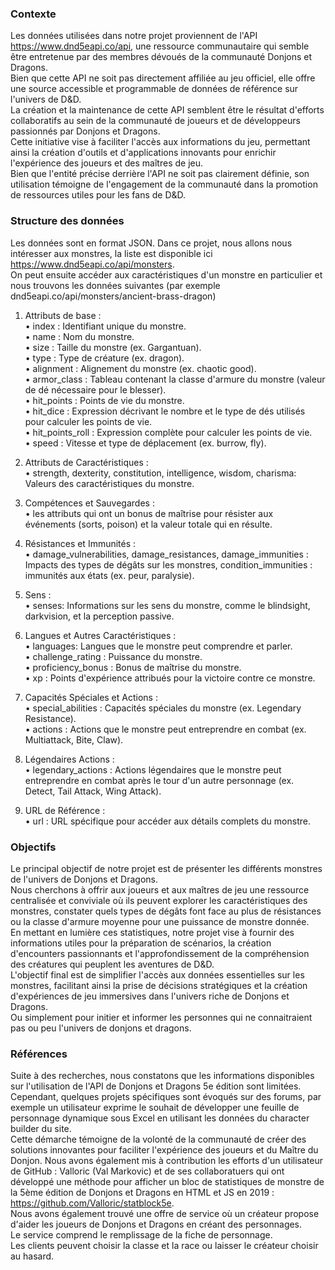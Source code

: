 ### Contexte

Les données utilisées dans notre projet proviennent de l'API https://www.dnd5eapi.co/api, une ressource communautaire qui semble être entretenue par des membres dévoués de la communauté Donjons et Dragons.  
Bien que cette API ne soit pas directement affiliée au jeu officiel, elle offre une source accessible et programmable de données de référence sur l'univers de D&D.  
La création et la maintenance de cette API semblent être le résultat d'efforts collaboratifs au sein de la communauté de joueurs et de développeurs passionnés par Donjons et Dragons.  
Cette initiative vise à faciliter l'accès aux informations du jeu, permettant ainsi la création d'outils et d'applications innovants pour enrichir l'expérience des joueurs et des maîtres de jeu.  
Bien que l'entité précise derrière l'API ne soit pas clairement définie, son utilisation témoigne de l'engagement de la communauté dans la promotion de ressources utiles pour les fans de D&D.




### Structure des données

Les données sont en format JSON.
Dans ce projet, nous allons nous intéresser aux monstres, la liste est disponible ici https://www.dnd5eapi.co/api/monsters.  
On peut ensuite accéder aux caractéristiques d'un monstre en particulier et nous trouvons les données suivantes (par exemple dnd5eapi.co/api/monsters/ancient-brass-dragon)

1. Attributs de base :  
	• index : Identifiant unique du monstre.  
	• name : Nom du monstre.  
	• size : Taille du monstre (ex. Gargantuan).  
	• type : Type de créature (ex. dragon).  
	• alignment : Alignement du monstre (ex. chaotic good).  
	• armor_class : Tableau contenant la classe d'armure du monstre (valeur de dé nécessaire pour le blesser).  
	• hit_points : Points de vie du monstre.  
	• hit_dice : Expression décrivant le nombre et le type de dés utilisés pour calculer les points de vie.  
	• hit_points_roll : Expression complète pour calculer les points de vie.  
	• speed : Vitesse et type de déplacement (ex. burrow, fly).  

2. Attributs de Caractéristiques :  
	• strength, dexterity, constitution, intelligence, wisdom, charisma: Valeurs des caractéristiques du monstre.  

3. Compétences et Sauvegardes :  
	• les attributs qui ont un bonus de maîtrise pour résister aux événements (sorts, poison) et la valeur totale qui en résulte.  

4. Résistances et Immunités :  
	• damage_vulnerabilities, damage_resistances, damage_immunities : Impacts des types de dégâts sur les monstres, condition_immunities : immunités aux états (ex. peur, paralysie).  

5. Sens :  
	• senses: Informations sur les sens du monstre, comme le blindsight, darkvision, et la perception passive.  

6. Langues et Autres Caractéristiques :  
	• languages: Langues que le monstre peut comprendre et parler.  
	• challenge_rating : Puissance du monstre.  
	• proficiency_bonus : Bonus de maîtrise du monstre.  
	• xp : Points d'expérience attribués pour la victoire contre ce monstre.  

7. Capacités Spéciales et Actions :  
	• special_abilities : Capacités spéciales du monstre (ex. Legendary Resistance).  
	• actions : Actions que le monstre peut entreprendre en combat (ex. Multiattack, Bite, Claw).  

8. Légendaires Actions :  
	• legendary_actions : Actions légendaires que le monstre peut entreprendre en combat après le tour d'un autre personnage (ex. Detect, Tail Attack, Wing Attack).  

9. URL de Référence :  
	• url : URL spécifique pour accéder aux détails complets du monstre.  




### Objectifs

Le principal objectif de notre projet est de présenter  les différents monstres de l'univers de Donjons et Dragons.  
Nous cherchons à offrir aux joueurs et aux maîtres de jeu une ressource centralisée et conviviale où ils peuvent explorer les caractéristiques des monstres, constater quels types de dégâts font face au plus de résistances ou la classe d'armure moyenne pour une puissance de monstre donnée.  
En mettant en lumière ces statistiques, notre projet vise à fournir des informations utiles pour la préparation de scénarios, la création d'encounters passionnants et l'approfondissement de la compréhension des créatures qui peuplent les aventures de D&D.  
L'objectif final est de simplifier l'accès aux données essentielles sur les monstres, facilitant ainsi la prise de décisions stratégiques et la création d'expériences de jeu immersives dans l'univers riche de Donjons et Dragons.  
Ou simplement pour initier et informer les personnes qui ne connaitraient pas ou peu l'univers de donjons et dragons.




### Références

Suite à des recherches, nous constatons que les informations disponibles sur l'utilisation de l'API de Donjons et Dragons 5e édition sont limitées.  
Cependant, quelques projets spécifiques sont évoqués sur des forums, par exemple un utilisateur exprime le souhait de développer une feuille de personnage dynamique sous Excel en utilisant les données du character builder du site.  
Cette démarche témoigne de la volonté de la communauté de créer des solutions innovantes pour faciliter l'expérience des joueurs et du Maître du Donjon. 
Nous avons également mis à contribution les efforts d'un utilisateur de GitHub : Valloric (Val Markovic) et de ses collaboratuers qui ont développé une méthode pour afficher un bloc de statistiques de monstre de la 5ème édition de Donjons et Dragons en HTML et JS en 2019 : https://github.com/Valloric/statblock5e.  
Nous avons également trouvé une offre de service où un créateur propose d'aider les joueurs de Donjons et Dragons en créant des personnages.  
Le service comprend le remplissage de la fiche de personnage.  
Les clients peuvent choisir la classe et la race ou laisser le créateur choisir au hasard.
